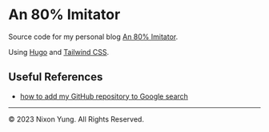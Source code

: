 # An 80% Imitator

Source code for my personal blog [An 80% Imitator](https://nixonyung.github.io/).

Using [Hugo](https://gohugo.io/) and [Tailwind CSS](https://tailwindcss.com/).

## Useful References

- [how to add my GitHub repository to Google search](https://github.com/orgs/community/discussions/42375#discussioncomment-5296219)

---

&copy; 2023 Nixon Yung. All Rights Reserved.
